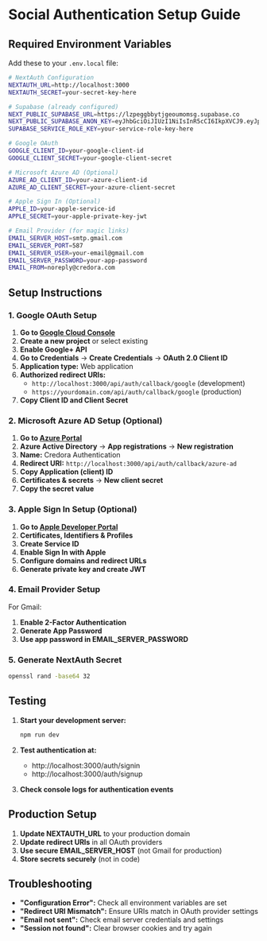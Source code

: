 # Social Authentication Setup Guide

## Required Environment Variables

Add these to your `.env.local` file:

```bash
# NextAuth Configuration
NEXTAUTH_URL=http://localhost:3000
NEXTAUTH_SECRET=your-secret-key-here

# Supabase (already configured)
NEXT_PUBLIC_SUPABASE_URL=https://lzpeggbbytjgeoumomsg.supabase.co
NEXT_PUBLIC_SUPABASE_ANON_KEY=eyJhbGciOiJIUzI1NiIsInR5cCI6IkpXVCJ9.eyJpc3MiOiJzdXBhYmFzZSIsInJlZiI6Imx6cGVnZ2JieXRqZ2VvdW1vbXNnIiwicm9sZSI6ImFub24iLCJpYXQiOjE3NTc1MTUyODIsImV4cCI6MjA3MzA5MTI4Mn0.SVZhcJD2Mw2IatKjdntW_6F54j1XzkEdMIXpHL8O4fw
SUPABASE_SERVICE_ROLE_KEY=your-service-role-key-here

# Google OAuth
GOOGLE_CLIENT_ID=your-google-client-id
GOOGLE_CLIENT_SECRET=your-google-client-secret

# Microsoft Azure AD (Optional)
AZURE_AD_CLIENT_ID=your-azure-client-id
AZURE_AD_CLIENT_SECRET=your-azure-client-secret

# Apple Sign In (Optional)
APPLE_ID=your-apple-service-id
APPLE_SECRET=your-apple-private-key-jwt

# Email Provider (for magic links)
EMAIL_SERVER_HOST=smtp.gmail.com
EMAIL_SERVER_PORT=587
EMAIL_SERVER_USER=your-email@gmail.com
EMAIL_SERVER_PASSWORD=your-app-password
EMAIL_FROM=noreply@credora.com
```

## Setup Instructions

### 1. Google OAuth Setup

1. **Go to [Google Cloud Console](https://console.cloud.google.com/)**
2. **Create a new project** or select existing
3. **Enable Google+ API**
4. **Go to Credentials** → **Create Credentials** → **OAuth 2.0 Client ID**
5. **Application type:** Web application
6. **Authorized redirect URIs:**
   - `http://localhost:3000/api/auth/callback/google` (development)
   - `https://yourdomain.com/api/auth/callback/google` (production)
7. **Copy Client ID and Client Secret**

### 2. Microsoft Azure AD Setup (Optional)

1. **Go to [Azure Portal](https://portal.azure.com/)**
2. **Azure Active Directory** → **App registrations** → **New registration**
3. **Name:** Credora Authentication
4. **Redirect URI:** `http://localhost:3000/api/auth/callback/azure-ad`
5. **Copy Application (client) ID**
6. **Certificates & secrets** → **New client secret**
7. **Copy the secret value**

### 3. Apple Sign In Setup (Optional)

1. **Go to [Apple Developer Portal](https://developer.apple.com/)**
2. **Certificates, Identifiers & Profiles**
3. **Create Service ID**
4. **Enable Sign In with Apple**
5. **Configure domains and redirect URLs**
6. **Generate private key and create JWT**

### 4. Email Provider Setup

For Gmail:
1. **Enable 2-Factor Authentication**
2. **Generate App Password**
3. **Use app password in EMAIL_SERVER_PASSWORD**

### 5. Generate NextAuth Secret

```bash
openssl rand -base64 32
```

## Testing

1. **Start your development server:**
   ```bash
   npm run dev
   ```

2. **Test authentication at:**
   - http://localhost:3000/auth/signin
   - http://localhost:3000/auth/signup

3. **Check console logs for authentication events**

## Production Setup

1. **Update NEXTAUTH_URL** to your production domain
2. **Update redirect URIs** in all OAuth providers
3. **Use secure EMAIL_SERVER_HOST** (not Gmail for production)
4. **Store secrets securely** (not in code)

## Troubleshooting

- **"Configuration Error":** Check all environment variables are set
- **"Redirect URI Mismatch":** Ensure URIs match in OAuth provider settings
- **"Email not sent":** Check email server credentials and settings
- **"Session not found":** Clear browser cookies and try again
